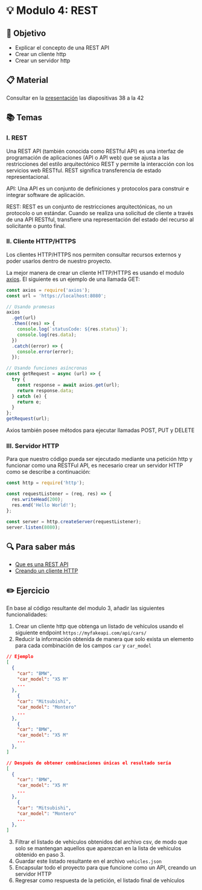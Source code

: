 # :bulb: Modulo 4: REST

## :book: Objetivo

- Explicar el concepto de una REST API
- Crear un cliente http
- Crear un servidor http

## :clipboard: Material

Consultar en la [presentación](https://docs.google.com/presentation/d/1zoOPwCrpwpjyu3-AIWBFuZ7dw14zSUR5GUShWpXT1jQ/edit?usp=sharing) las diapositivas 38 a la 42

## :books: Temas

### I. REST

Una REST API (también conocida como RESTful API) es una interfaz de programación de aplicaciones (API o API web) que se ajusta a las restricciones del estilo arquitectónico REST y permite la interacción con los servicios web RESTful. REST significa transferencia de estado representacional.

API: Una API es un conjunto de definiciones y protocolos para construir e integrar software de aplicación.

REST: REST es un conjunto de restricciones arquitectónicas, no un protocolo o un estándar. Cuando se realiza una solicitud de cliente a través de una API RESTful, transfiere una representación del estado del recurso al solicitante o punto final.

### II. Cliente HTTP/HTTPS

Los clientes HTTP/HTTPS nos permiten consultar recursos externos y poder usarlos dentro de nuestro proyecto.

La mejor manera de crear un cliente HTTP/HTTPS es usando el modulo [axios](https://github.com/axios/axios). El siguiente es un ejemplo de una llamada GET:

```js
const axios = require('axios');
const url = 'https://localhost:8080';

// Usando promesas
axios
  .get(url)
  .then((res) => {
    console.log(`statusCode: ${res.status}`);
    console.log(res.data);
  })
  .catch((error) => {
    console.error(error);
  });

// Usando funciones asíncronas
const getRequest = async (url) => {
  try {
    const response = await axios.get(url);
    return response.data;
  } catch (e) {
    return e;
  }
};
getRequest(url);
```

Axios también posee métodos para ejecutar llamadas POST, PUT y DELETE

### III. Servidor HTTP

Para que nuestro código pueda ser ejecutado mediante una petición http y funcionar como una RESTFul API, es necesario crear un servidor HTTP como se describe a continuación:

```js
const http = require('http');

const requestListener = (req, res) => {
  res.writeHead(200);
  res.end('Hello World!');
};

const server = http.createServer(requestListener);
server.listen(8080);
```

## :mag: Para saber más

- [Que es una REST API](https://www.redhat.com/en/topics/api/what-is-a-rest-api)
- [Creando un cliente HTTP](https://www.geeksforgeeks.org/how-to-make-http-requests-in-node-js/)

## :pencil2: Ejercicio

En base al código resultante del modulo 3, añadir las siguientes funcionalidades:

1. Crear un cliente http que obtenga un listado de vehículos usando el siguiente endpoint `https://myfakeapi.com/api/cars/`
2. Reducir la información obtenida de manera que solo exista un elemento para cada combinación de los campos `car` y `car_model`

```json
// Ejemplo
[
  {
    "car": "BMW",
    "car_model": "X5 M"
    ...
  },
    {
    "car": "Mitsubishi",
    "car_model": "Montero"
    ...
  },
    {
    "car": "BMW",
    "car_model": "X5 M"
    ...
  },
]

// Después de obtener combinaciones únicas el resultado sería
[
  {
    "car": "BMW",
    "car_model": "X5 M"
    ...
  },
    {
    "car": "Mitsubishi",
    "car_model": "Montero"
    ...
  },
]
```

3. Filtrar el listado de vehículos obtenidos del archivo csv, de modo que solo se mantengan aquellos que aparezcan en la lista de vehículos obtenido en paso 3.
4. Guardar este listado resultante en el archivo `vehicles.json`
5. Encapsular todo el proyecto para que funcione como un API, creando un servidor HTTP
6. Regresar como respuesta de la petición, el listado final de vehículos
